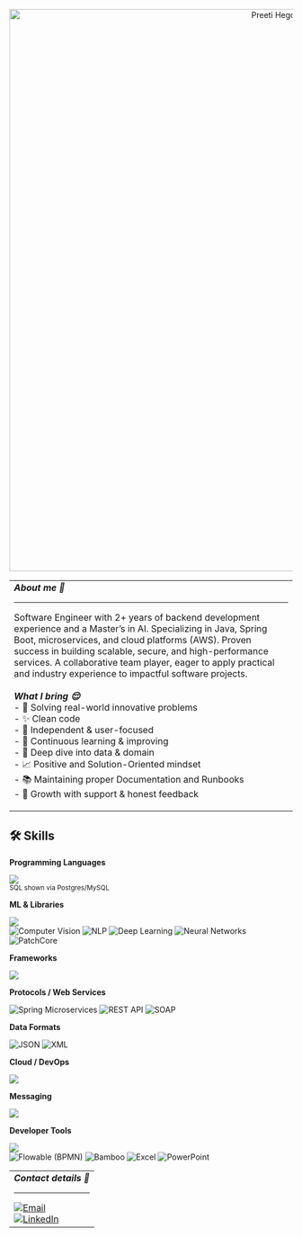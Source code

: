 <p align="center">
  <img src="assets/front_banner.gif" alt="Preeti Hegde — banner" width="1000">
</p>

<!-- Stacked panels -->
<table>
  <tr>
    <td>
     <strong><i> About me 🤗  </i></strong>
    <hr>

  Software Engineer with 2+ years of backend development experience and a Master’s in AI. Specializing in Java, Spring Boot, microservices, and cloud platforms (AWS). Proven success in building scalable, secure, and high-performance services. A collaborative team player, eager to apply practical and industry experience to impactful software projects.
  <br><br>
     <strong><i>What I bring 😌 </i></strong> <br>
    - 🧩 Solving real-world innovative problems <br>
    - ✨ Clean code <br> 
    - 👤 Independent & user-focused <br>
    - 🧘 Continuous learning & improving <br>
    - 🔎 Deep dive into data & domain <br>
    - 📈 Positive and Solution-Oriented mindset <br>
    - 📚 Maintaining proper Documentation and Runbooks <br>
    - 🤝 Growth with support & honest feedback <br>
    </td>
  </tr>
  </table>

## 🛠️ Skills

**Programming Languages**  
<p>
  <img src="https://skillicons.dev/icons?i=java,python,postgres,mysql&theme=dark" />
  <br><sub>SQL shown via Postgres/MySQL</sub>
</p>

**ML & Libraries**  
<p>
  <img src="https://skillicons.dev/icons?i=pytorch,sklearn&theme=dark" />
  <br>
  <img alt="Computer Vision" src="https://img.shields.io/badge/Computer%20Vision-6b7280?style=flat-square">
  <img alt="NLP" src="https://img.shields.io/badge/NLP-6b7280?style=flat-square">
  <img alt="Deep Learning" src="https://img.shields.io/badge/Deep%20Learning-6b7280?style=flat-square">
  <img alt="Neural Networks" src="https://img.shields.io/badge/Neural%20Networks-6b7280?style=flat-square">
  <img alt="PatchCore" src="https://img.shields.io/badge/PatchCore-6b7280?style=flat-square">
</p>

**Frameworks**  
<p>
  <img src="https://skillicons.dev/icons?i=spring,maven&theme=dark" />
</p>

**Protocols / Web Services**  
<p>
  <img alt="Spring Microservices" src="https://img.shields.io/badge/Spring%20Microservices-0b0f17?style=flat-square&logo=spring&logoColor=white">
  <img alt="REST API" src="https://img.shields.io/badge/REST%20API-0b0f17?style=flat-square&logo=swagger&logoColor=white">
  <img alt="SOAP" src="https://img.shields.io/badge/SOAP-0b0f17?style=flat-square">
</p>

**Data Formats**  
<p>
  <img alt="JSON" src="https://img.shields.io/badge/JSON-0b0f17?style=flat-square&logo=json&logoColor=white">
  <img alt="XML" src="https://img.shields.io/badge/XML-0b0f17?style=flat-square">
</p>

**Cloud / DevOps**  
<p>
  <img src="https://skillicons.dev/icons?i=aws,docker,githubactions&theme=dark" />
</p>

**Messaging**  
<p>
  <img src="https://skillicons.dev/icons?i=kafka&theme=dark" />
</p>

**Developer Tools**  
<p>
  <img src="https://skillicons.dev/icons?i=git,jira,confluence,bitbucket,tableau&theme=dark" />
  <br>
  <img alt="Flowable (BPMN)" src="https://img.shields.io/badge/Flowable%20(BPMN)-0b0f17?style=flat-square">
  <img alt="Bamboo" src="https://img.shields.io/badge/Bamboo-0b0f17?style=flat-square&logo=atlassian&logoColor=white">
  <img alt="Excel" src="https://img.shields.io/badge/Excel-217346?style=flat-square&logo=microsoft-excel&logoColor=white">
  <img alt="PowerPoint" src="https://img.shields.io/badge/PowerPoint-B7472A?style=flat-square&logo=microsoft-powerpoint&logoColor=white">
</p>


  
  <table>
  <tr>
    <td>
      <strong><i>Contact details 📇  </i></strong>
      <hr>
        <a href="mailto:preetivhegde98@gmail.com">
          <img src="https://img.shields.io/badge/Email-preetivhegde98%40gmail.com-a855f7?style=for-the-badge&logo=minutemailer&logoColor=white" alt="Email">
        </a>
        <br>
        <a href="https://www.linkedin.com/in/preetivhegde/">
          <img src="https://img.shields.io/badge/LinkedIn-Connect-0A66C2?style=for-the-badge&logo=linkedin&logoColor=white" alt="LinkedIn">
        </a>
    </td>
  </tr>
</table>


